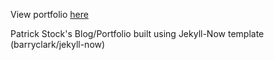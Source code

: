 View portfolio [here](https://pstock175.github.io/)

Patrick Stock's Blog/Portfolio built using Jekyll-Now template (barryclark/jekyll-now)
